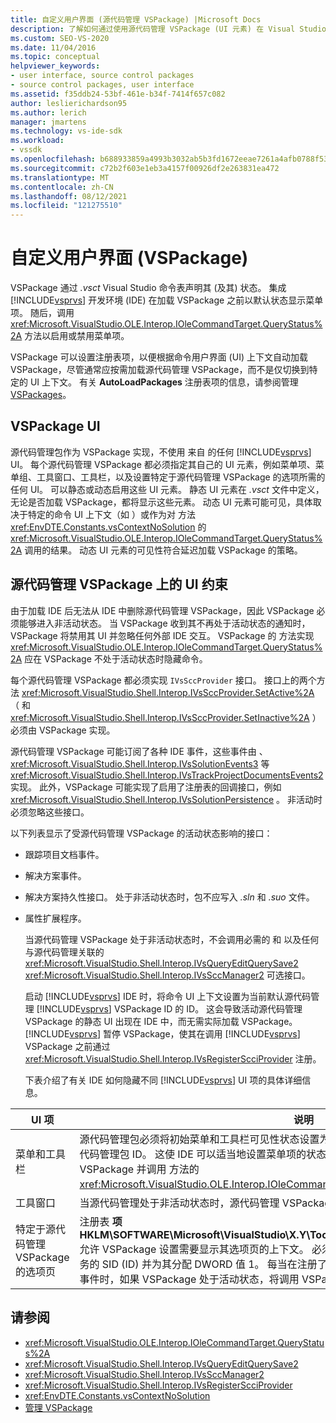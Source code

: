 ```yaml
---
title: 自定义用户界面 (源代码管理 VSPackage) |Microsoft Docs
description: 了解如何通过使用源代码管理 VSPackage (UI 元素) 在 Visual Studio 中创建自定义用户界面。
ms.custom: SEO-VS-2020
ms.date: 11/04/2016
ms.topic: conceptual
helpviewer_keywords:
- user interface, source control packages
- source control packages, user interface
ms.assetid: f35ddb24-53bf-461e-b34f-7414f657c082
author: leslierichardson95
ms.author: lerich
manager: jmartens
ms.technology: vs-ide-sdk
ms.workload:
- vssdk
ms.openlocfilehash: b688933859a4993b3032ab5b3fd1672eeae7261a4afb0788f5329435f12f98d7
ms.sourcegitcommit: c72b2f603e1eb3a4157f00926df2e263831ea472
ms.translationtype: MT
ms.contentlocale: zh-CN
ms.lasthandoff: 08/12/2021
ms.locfileid: "121275510"
---
```

# <a name="custom-user-interface-source-control-vspackage"></a>自定义用户界面 (VSPackage) 
VSPackage 通过 *.vsct* Visual Studio 命令表声明其 (及其) 状态。 集成 [!INCLUDE[vsprvs](../../code-quality/includes/vsprvs_md.md)] 开发环境 (IDE) 在加载 VSPackage 之前以默认状态显示菜单项。 随后，调用 <xref:Microsoft.VisualStudio.OLE.Interop.IOleCommandTarget.QueryStatus%2A> 方法以启用或禁用菜单项。

 VSPackage 可以设置注册表项，以便根据命令用户界面 (UI) 上下文自动加载 VSPackage，尽管通常应按需加载源代码管理 VSPackage，而不是仅切换到特定的 UI 上下文。 有关 **AutoLoadPackages** 注册表项的信息，请参阅管理 [VSPackages](../../extensibility/managing-vspackages.md)。

## <a name="vspackage-ui"></a>VSPackage UI
 源代码管理包作为 VSPackage 实现，不使用 来自 的任何 [!INCLUDE[vsprvs](../../code-quality/includes/vsprvs_md.md)] UI。 每个源代码管理 VSPackage 都必须指定其自己的 UI 元素，例如菜单项、菜单组、工具窗口、工具栏，以及设置特定于源代码管理 VSPackage 的选项所需的任何 UI。 可以静态或动态启用这些 UI 元素。 静态 UI 元素在 *.vsct* 文件中定义，无论是否加载 VSPackage，都将显示这些元素。 动态 UI 元素可能可见，具体取决于特定的命令 UI 上下文（如 ）或作为对 方法 <xref:EnvDTE.Constants.vsContextNoSolution> 的 <xref:Microsoft.VisualStudio.OLE.Interop.IOleCommandTarget.QueryStatus%2A> 调用的结果。 动态 UI 元素的可见性符合延迟加载 VSPackage 的策略。

## <a name="ui-constraints-on-source-control-vspackages"></a>源代码管理 VSPackage 上的 UI 约束
 由于加载 IDE 后无法从 IDE 中删除源代码管理 VSPackage，因此 VSPackage 必须能够进入非活动状态。 当 VSPackage 收到其不再处于活动状态的通知时，VSPackage 将禁用其 UI 并忽略任何外部 IDE 交互。 VSPackage 的 方法实现 <xref:Microsoft.VisualStudio.OLE.Interop.IOleCommandTarget.QueryStatus%2A> 应在 VSPackage 不处于活动状态时隐藏命令。

 每个源代码管理 VSPackage 都必须实现 `IVsSccProvider` 接口。 接口上的两个方法 <xref:Microsoft.VisualStudio.Shell.Interop.IVsSccProvider.SetActive%2A> （ 和 <xref:Microsoft.VisualStudio.Shell.Interop.IVsSccProvider.SetInactive%2A> ）必须由 VSPackage 实现。

 源代码管理 VSPackage 可能订阅了各种 IDE 事件，这些事件由 、 <xref:Microsoft.VisualStudio.Shell.Interop.IVsSolutionEvents3> 等 <xref:Microsoft.VisualStudio.Shell.Interop.IVsTrackProjectDocumentsEvents2> 实现。 此外，VSPackage 可能实现了启用了注册表的回调接口，例如 <xref:Microsoft.VisualStudio.Shell.Interop.IVsSolutionPersistence> 。 非活动时必须忽略这些接口。

 以下列表显示了受源代码管理 VSPackage 的活动状态影响的接口：

- 跟踪项目文档事件。

- 解决方案事件。

- 解决方案持久性接口。 处于非活动状态时，包不应写入 *.sln* 和 *.suo* 文件。

- 属性扩展程序。

  当源代码管理 VSPackage 处于非活动状态时，不会调用必需的 和 以及任何与源代码管理关联的 <xref:Microsoft.VisualStudio.Shell.Interop.IVsQueryEditQuerySave2> <xref:Microsoft.VisualStudio.Shell.Interop.IVsSccManager2> 可选接口。

  启动 [!INCLUDE[vsprvs](../../code-quality/includes/vsprvs_md.md)] IDE 时，将命令 UI 上下文设置为当前默认源代码管理 [!INCLUDE[vsprvs](../../code-quality/includes/vsprvs_md.md)] VSPackage ID 的 ID。 这会导致活动源代码管理 VSPackage 的静态 UI 出现在 IDE 中，而无需实际加载 VSPackage。 [!INCLUDE[vsprvs](../../code-quality/includes/vsprvs_md.md)] 暂停 VSPackage，使其在调用 [!INCLUDE[vsprvs](../../code-quality/includes/vsprvs_md.md)] VSPackage 之前通过 <xref:Microsoft.VisualStudio.Shell.Interop.IVsRegisterScciProvider> 注册。

  下表介绍了有关 IDE 如何隐藏不同 [!INCLUDE[vsprvs](../../code-quality/includes/vsprvs_md.md)] UI 项的具体详细信息。

| UI 项 | 说明 |
| - | - |
| 菜单和工具栏 | 源代码管理包必须将初始菜单和工具栏可见性状态设置为 *.vsct* 文件的 [VisibilityConstraints](../../extensibility/visibilityconstraints-element.md)节中的源代码管理包 ID。 这使 IDE 可以适当地设置菜单项的状态，而无需加载 [!INCLUDE[vsprvs](../../code-quality/includes/vsprvs_md.md)] VSPackage 并调用 方法的 <xref:Microsoft.VisualStudio.OLE.Interop.IOleCommandTarget.QueryStatus%2A> 实现。 |
| 工具窗口 | 当源代码管理处于非活动状态时，源代码管理 VSPackage 将隐藏它拥有的任何工具窗口。 |
| 特定于源代码管理 VSPackage 的选项页 | 注册表 **项 HKLM\SOFTWARE\Microsoft\VisualStudio\X.Y\ToolsOptionsPages\VisibilityCmdUIContexts** 允许 VSPackage 设置需要显示其选项页的上下文。 必须使用此项下的注册表项，使用源代码管理服务的 SID (ID) 并为其分配 DWORD 值 1。 每当在注册了源代码管理 VSPackage 的上下文中发生 UI 事件时，如果 VSPackage 处于活动状态，将调用 VSPackage。 |

## <a name="see-also"></a>请参阅
- <xref:Microsoft.VisualStudio.OLE.Interop.IOleCommandTarget.QueryStatus%2A>
- <xref:Microsoft.VisualStudio.Shell.Interop.IVsQueryEditQuerySave2>
- <xref:Microsoft.VisualStudio.Shell.Interop.IVsSccManager2>
- <xref:Microsoft.VisualStudio.Shell.Interop.IVsRegisterScciProvider>
- <xref:EnvDTE.Constants.vsContextNoSolution>
- [管理 VSPackage](../../extensibility/managing-vspackages.md)
